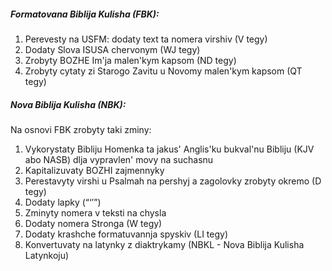 ##### Formatovana Biblija Kulisha (FBK):

1. Perevesty na USFM: dodaty text ta nomera virshiv (V tegy)
2. Dodaty Slova ISUSA chervonym (WJ tegy)
3. Zrobyty BOZHE Im'ja malen'kym kapsom (ND tegy)
4. Zrobyty cytaty zi Starogo Zavitu u Novomy malen'kym kapsom (QT tegy)

##### Nova Biblija Kulisha (NBK):

Na osnovi FBK zrobyty taki zminy:

1. Vykorystaty Bibliju Homenka ta jakus' Anglis'ku bukval'nu Bibliju (KJV abo NASB) dlja vypravlen' movy na suchasnu
2. Kapitalizuvaty BOZHI zajmennyky
3. Perestavyty virshi u Psalmah na pershyj a zagolovky zrobyty okremo (D tegy)
4. Dodaty lapky (“‘’”)
5. Zminyty nomera v teksti na chysla
6. Dodaty nomera Stronga (W tegy)
7. Dodaty krashche formatuvannja spyskiv (LI tegy)
8. Konvertuvaty na latynky z diaktrykamy (NBKL - Nova Biblija Kulisha Latynkoju)
